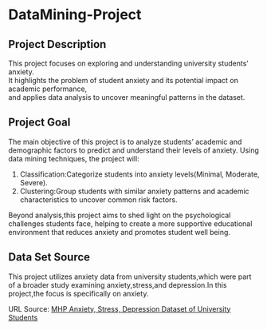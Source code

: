# DataMining-Project


## Project Description

This project focuses on exploring and understanding university students’ anxiety.  
It highlights the problem of student anxiety and its potential impact on academic performance,  
and applies data analysis to uncover meaningful patterns in the dataset.

## Project Goal

The main objective of this project is to analyze students’ academic and demographic factors to predict and understand their levels of anxiety. Using data mining techniques, the project will:

1. Classification:Categorize students into anxiety levels(Minimal, Moderate, Severe).  
2. Clustering:Group students with similar anxiety patterns and academic characteristics to uncover common risk factors.

Beyond analysis,this project aims to shed light on the psychological challenges students face, helping to create a more supportive educational environment that reduces anxiety and promotes student well being.

## Data Set Source

This project utilizes anxiety data from university students,which were part of a broader study examining anxiety,stress,and depression.In this project,the focus is specifically on anxiety.  

URL Source: [MHP Anxiety, Stress, Depression Dataset of University Students](https://figshare.com/articles/dataset/MHP_Anxiety_Stress_Depression_Dataset_of_University_Students/25771164?file=46172340)

